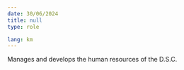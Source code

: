 ```yaml
---
date: 30/06/2024
title: null
type: role

lang: km
---
```


Manages and develops the human resources of the D.S.C.
